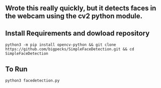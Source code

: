 ## Wrote this really quickly, but it detects faces in the webcam using the cv2 python module.

## Install Requirements and dowload repository
`python3 -m pip install opencv-python && git clone https://github.com/bigpecks/SimpleFaceDetection.git && cd SimpleFaceDetection`

## To Run
`python3 facedetection.py`

